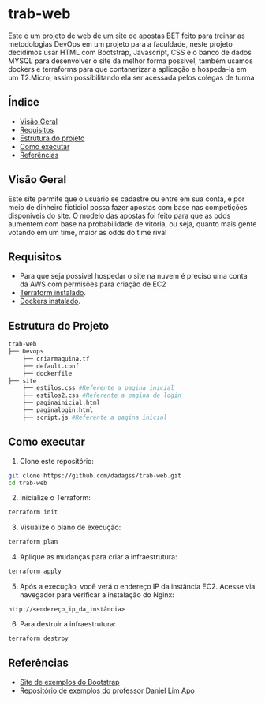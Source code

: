# trab-web

Este e um projeto de web de um site de apostas BET feito para treinar as metodologias DevOps em um projeto para a faculdade, neste projeto decidimos usar HTML com Bootstrap, Javascript, CSS e o banco de dados MYSQL para desenvolver o site da melhor forma possivel, também usamos dockers e terraforms para que contanerizar a aplicação e hospeda-la em um T2.Micro, assim possibilitando ela ser acessada pelos colegas de turma


## Índice

- [Visão Geral](#visão-geral)
- [Requisitos](#requisitos)
- [Estrutura do projeto](#estrutura-do-projeto)
- [Como executar](#como-executar)
- [Referências](#referências)

## Visão Geral

Este site permite que o usuário se cadastre ou entre em sua conta, e por meio de dinheiro ficticiol possa fazer apostas com base nas competições disponiveis do site. O modelo das apostas foi feito para que as odds aumentem com base na probabilidade de vitoria, ou seja, quanto mais gente votando em um time, maior as odds do time rival


## Requisitos
- Para que seja possivel hospedar o site na nuvem é preciso uma conta da AWS com permisões para criação de EC2
- [Terraform instalado](https://learn.hashicorp.com/tutorials/terraform/install-cli).
- [Dockers instalado](https://www.docker.com/).

## Estrutura do Projeto
```bash
trab-web
├── Devops 
    ├── criarmaquina.tf
    ├── default.conf
    ├── dockerfile
├── site
    ├── estilos.css #Referente a pagina inicial
    ├── estilos2.css #Referente a pagina de login
    ├── paginainicial.html
    ├── paginalogin.html 
    ├── script.js #Referente a pagina inicial
```

## Como executar
1. Clone este repositório:
```bash
git clone https://github.com/dadagss/trab-web.git
cd trab-web
```

2. Inicialize o Terraform:
```bash
terraform init
```

3. Visualize o plano de execução:
```bash
terraform plan 
```

4. Aplique as mudanças para criar a infraestrutura:
```bash
terraform apply 
```

5. Após a execução, você verá o endereço IP da instância EC2. Acesse via navegador para verificar a instalação do Nginx:
```
http://<endereço_ip_da_instância>
```

6. Para destruir a infraestrutura:
```bash
terraform destroy
```


## Referências

- [Site de exemplos do Bootstrap](https://getbootstrap.com/docs/5.3/examples/)
- [Repositório de exemplos do professor Daniel Lim Apo](https://github.com/Daniel-Lim-Apo/Bootstrap-Tutorial)